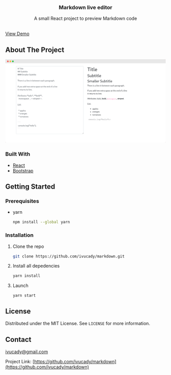<br />
<p align="center">
  <h3 align="center">Markdown live editor</h3>

  <p align="center">
      A small React project to preview Markdown code
  </p>
    <br />
    <a href="https://jolly-neumann-f8dde3.netlify.app/">View Demo</a>
</p>

<!-- ABOUT THE PROJECT -->
## About The Project

![Markdown live editor](/images/markdown.png?raw=true)

### Built With

* [React](https://reactjs.org/)
* [Bootstrap](https://getbootstrap.com/)

<!-- GETTING STARTED -->
## Getting Started

### Prerequisites

* yarn
  ```sh
  npm install --global yarn
  ```

### Installation

1. Clone the repo
   ```sh
   git clone https://github.com/ivucady/markdown.git
   ```
2. Install all depedencies
   ```sh
   yarn install
   ```
4. Launch 
   ```JS
   yarn start
   ```


<!-- LICENSE -->
## License

Distributed under the MIT License. See `LICENSE` for more information.

<!-- CONTACT -->
## Contact

ivucady@gmail.com

Project Link: [https://github.com/ivucady/markdown](https://github.com/ivucady/markdown)

